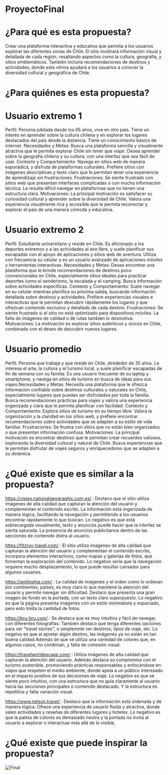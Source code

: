 # ProyectoFinal

# ¿Para qué es esta propuesta? 
Crear una plataforma interactiva y educativa que permita a los usuarios explorar las diferentes zonas de Chile. El sitio mostrará información visual y detallada de cada región, resaltando aspectos como la cultura, geografía, y sitios emblemáticos. También incluirá recomendaciones de destinos y actividades, donde esta vitrina ayudará a los usuarios a conocer la diversidad cultural y geográfica de Chile.

# ¿Para quiénes es esta propuesta? 
# Usuario extremo 1
Perfil: Persona jubilada desde los 65 años, vive en otro país. Tiene un interés en aprender sobre la cultura chilena y en explorar los lugares destacados del país desde la distancia. Tiene un conocimiento básico de internet. Necesidades y Metas: Busca una plataforma sencilla y visualmente atractiva que le permita explorar Chile sin tener que viajar. Desea aprender sobre la geografía chilena y su cultura, con una interfaz que sea fácil de usar. Contexto y Comportamiento: Navega en sitios web de manera esporádica, y disfruta de plataformas culturales. Prefiere sitios con imágenes descriptivas y texto claro que le permitan tener una experiencia de aprendizaje sin frustraciones. Frustraciones: Se siente frustradx con sitios web que presentan interfaces complicadas o con mucha información técnica. Le resulta difícil navegar en plataformas que no tienen una estructura clara. Motivaciones: La principal motivación es satisfacer su curiosidad cultural y aprender sobre la diversidad de Chile. Valora una experiencia visualmente rica y accesible que le permita reconectar y explorar el país de una manera cómoda y educativa.

# Usuario extremo 2
Perfil: Estudiante universitario y reside en Chile. Es aficionadx a los deportes extremos y a las actividades al aire libre, y suele planificar sus escapadas con el apoyo de aplicaciones y sitios web de aventura. Utiliza con frecuencia su celular y es un usuario avanzado de aplicaciones móviles y herramientas interactivas. Necesidades y Metas: Desea encontrar una plataforma que le brinde recomendaciones de destinos poco convencionales en Chile, especialmente sitios ideales para practicar deportes como el senderismo, la escalada y el camping. Busca información sobre actividades específicas. Contexto y Comportamiento: Suele navegar en su celular mientras planifica su próxima salida, buscando información detallada sobre destinos y actividades. Prefiere experiencias visuales e interactivas que le permitan descubrir rápidamente los lugares y que ofrezcan contenido exclusivo y detallado de cada destino. Frustraciones: Se siente frustradx si el sitio no está optimizado para dispositivos móviles. La falta de imágenes de calidad o de rutas también lo desmotiva. Motivaciones: La motivación es explorar sitios auténticos y únicos en Chile, combinado con el deseo de descubrir nuevos lugares.

# Usuario promedio
Perfil: Persona que trabaja y que reside en Chile, alrededor de 35 años. Le interesa el arte, la cultura y el turismo local, y suele planificar escapadas de fin de semana con su familia. Es una usuarix frecuente de su laptop y smartphone, y navega en sitios de turismo en busca de ideas para sus viajes.Necesidades y Metas: Necesita una plataforma que le ofrezca información confiable sobre destinos culturales y naturales en Chile, especialmente lugares que puedan ser disfrutados por toda la familia. Busca recomendaciones prácticas para viajes y valora una experiencia organizada y clara que le permita planificar con facilidad. Contexto y Comportamiento: Explora sitios de turismo en su tiempo libre. Valora la organización y la claridad en los sitios web, y prefiere encontrar recomendaciones sobre actividades que se adapten a su estilo de vida familiar. Frustraciones: Se frustra con sitios que no están bien organizados o que presentan información confusa. Motivaciones: La principal motivación es encontrar destinos que le permitan crear recuerdos valiosos, explorando la diversidad cultural y natural de Chile. Busca experiencias que le permitan disfrutar de viajes seguros y enriquecedores que se adapten a su dinámica.

# ¿Qué existe que es similar a la propuesta?
<https://viajes.nationalgeographic.com.es/> : Destaco que el sitio utiliza imágenes de alta calidad que capturan la atención del usuario y complementan el contenido escrito. La información está organizada de manera lógica, facilitando la navegación y permitiendo a los usuarios encontrar rápidamente lo que buscan. Lo negativo es que está sobrecargada visualmente, texto y anuncios puede hacer que la interfaz se sienta saturada. La presencia de anuncios publicitarios dentro de las secciones de contenido distra al usuario.

<https://fitzroy-travel.com/> : El sitio utiliza imágenes de alta calidad que capturan la atención del usuario y complementan el contenido escrito, incorpora elementos interactivos, como mapas y galerías de fotos, que fomentan la exploración del contenido. Lo negativo sería que la navegación requiere mucho desplazamiento, lo que puede resultar cansador para algunos usuarios.

<https://antilophia.com/> : La calidad de imágenes y el orden como lo ordenan por continentes, países, es muy claro lo que mantiene la atención del usuario y permite navegar sin dificultad. Destaco que presenta una gran imagen de fondo en la portada, con un texto claro superpuesto. Lo negativo es que la página presenta imágenes con un estilo minimalista y espaciado, pero esto limita la cantidad de fotos.

<https://bru-bru.com/> : Se destaca que es muy intuitiva y fácil de navegar, con diferentes fotografías. También destaco que tenga diferentes opciones para ver "travel stories", o simplemnte ver destinos, tipos de viaje, etc. Lo negatvo es que al apretar algún destino, las imágenes ya no están en tan buena calidad.Además de que se utiliza una variedad de colores que, en algunos casos, no combinan, y falta de cohesión visual.

<https://travelworldescape.com/> : Utiliza imágenes de alta calidad que capturan la atención del usuario. Además destaca su compromiso con el turismo sostenible, promoviendo prácticas responsables y enfocándose en viajes que respeten el medio ambiente, donde apela a un público interesado en el impacto positivo de sus decisiones de viaje. Lo negativo es que se siente poco intuitivo, con una estructura que no guía claramente al usuario hacia las secciones principales o contenido destacado. Y la estructura es repetitiva y falta variación visual.

<https://www.nelson.travel/> : Destaco que la información está ordenada y de manera lógica. Ofrece una experiencia de usuario fluida y atractiva, donde salen actividades y reseñas de diferentes lugares y hoteles. Lo negativo es que la paleta de colores es demasiado neutra y la portada no invita al usuario a explorar o interactuar más allá de lo visible,

# ¿Qué existe que puede inspirar la propuesta? 
![Final](https://github.com/user-attachments/assets/2cf61ac1-c5e9-4768-a818-e5e1776de710)

